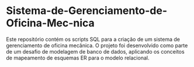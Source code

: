 # Sistema-de-Gerenciamento-de-Oficina-Mec-nica
Este repositório contém os scripts SQL para a criação de um sistema de gerenciamento de oficina mecânica. O projeto foi desenvolvido como parte de um desafio de modelagem de banco de dados, aplicando os conceitos de mapeamento de esquemas ER para o modelo relacional.
